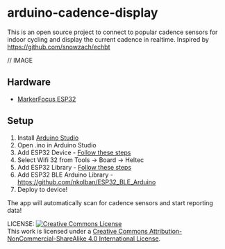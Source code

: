 # arduino-cadence-display

This is an open source project to connect to popular cadence sensors for indoor cycling and display the current cadence in realtime. Inspired by https://github.com/snowzach/echbt

// IMAGE

## Hardware

* [MarkerFocus ESP32](https://amzn.to/2LAmqt4)


## Setup

1. Install [Arduino Studio](https://www.arduino.cc/en/software)
2. Open .ino in Arduino Studio
3. Add ESP32 Device - [Follow these steps](https://heltec-automation-docs.readthedocs.io/en/latest/esp32/quick_start.html)
4. Select Wifi 32 from Tools -> Board -> Heltec
5. Add ESP32 Library - [Follow these steps](https://github.com/HelTecAutomation/Heltec_ESP32)
6. Add ESP32 BLE Arduino Library - https://github.com/nkolban/ESP32_BLE_Arduino
7. Deploy to device!

The app will automatically scan for cadence sensors and start reporting data!


LICENSE: <a rel="license" href="http://creativecommons.org/licenses/by-nc-sa/4.0/"><img alt="Creative Commons License" style="border-width:0" src="https://i.creativecommons.org/l/by-nc-sa/4.0/80x15.png" /></a><br />This work is licensed under a <a rel="license" href="http://creativecommons.org/licenses/by-nc-sa/4.0/">Creative Commons Attribution-NonCommercial-ShareAlike 4.0 International License</a>.
